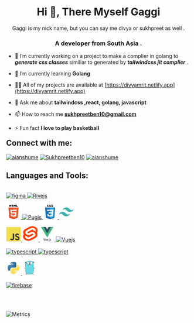 <h1 align="center">Hi 👋, There Myself Gaggi </h1>
<p align="center">Gaggi is my nick name, but you can say me divya or sukhpreet as well .</p>
<h3 align="center">A developer from South Asia .</h3>

- 🔭 I’m currently working on a project to make a complier in golang to __*generate css classes*__ similiar to generated by  __*tailwindcss jit complier*__ .

- 🌱 I’m currently learning **Golang**

- 👨‍💻 All of my projects are available at [https://divyamrit.netlify.app](https://divyamrit.netlify.app)

<!-- - 📝 I regularly write articles on [https://codenanshu.in/blog/](https://codenanshu.in/blog/) -->

- 💬 Ask me about **tailwindcss ,react, golang, javascript**

- 📫 How to reach me **sukhpreetben10@gmail.com**

- ⚡ Fun fact **I love to play basketball**

<h2 style="margin:0px 0px 1rem 0px;" align="left">Connect with me:</h2>
<p style="margin:0px 0px 1rem 0px;" align="left" >
<a href="https://twitter.com/XSukhpreet" target="blank"><img align="center" src="https://raw.githubusercontent.com/rahuldkjain/github-profile-readme-generator/master/src/images/icons/Social/twitter.svg" alt="aianshume" height="30" width="40" /></a>
<a href="https://www.facebook.com/sukhpreet.singh.90663894/" target="blank"><img align="center" src="https://raw.githubusercontent.com/rahuldkjain/github-profile-readme-generator/master/src/images/icons/Social/facebook.svg" alt="Sukhpreetben10" height="30" width="40" /></a>
<a href="https://instagram.com/vishnuans" target="blank"><img align="center" src="https://raw.githubusercontent.com/rahuldkjain/github-profile-readme-generator/master/src/images/icons/Social/instagram.svg" alt="aianshume" height="30" width="40" /></a>
<!-- <a href="https://www.youtube.com/c/ucld8okx7lve9d2n7ftm6iaw" target="blank"><img align="center" src="https://raw.githubusercontent.com/rahuldkjain/github-profile-readme-generator/master/src/images/icons/Social/youtube.svg" alt="ucld8okx7lve9d2n7ftm6iaw" height="30" width="40" /></a> -->
<!-- <a href="https://discord.gg/alphacat#1270" target="blank"><img align="center" src="https://raw.githubusercontent.com/rahuldkjain/github-profile-readme-generator/master/src/images/icons/Social/discord.svg" alt="mamHWEA7" height="30" width="40" /></a>
</p> -->

## Languages and Tools:
<div style="height:1rem;"></div>
<div style="margin-bottom:1rem;">
<a href="https://www.figma.com/" target="_blank"> <img src="https://www.vectorlogo.zone/logos/figma/figma-icon.svg" alt="figma" width="40" height="40"/> </a>
<a href="https://www.rive.app/" target="_blank"> <img src="https://avatars.githubusercontent.com/u/58453772?s=200&v=4" alt="Rivejs" width="40" height="40"/> </a>
</div>
<div style="margin-bottom:1rem;">
<a href="https://www.w3.org/html/" target="_blank"> <img src="https://raw.githubusercontent.com/devicons/devicon/master/icons/html5/html5-original-wordmark.svg" alt="html5" width="40" height="40"/> </a>
<a href="https://pugjs.org/" target="_blank"> <img src="https://avatars.githubusercontent.com/u/9338635?s=200&v=4" alt="Pugjs" width="40" height="40"/> </a>
<a href="https://www.w3schools.com/css/" target="_blank"> <img src="https://raw.githubusercontent.com/devicons/devicon/master/icons/css3/css3-original-wordmark.svg" alt="css3" width="40" height="40"/> </a>
<a href="https://tailwindcss.com/" target="_blank"> <img src="https://raw.githubusercontent.com/devicons/devicon/master/icons/tailwindcss/tailwindcss-plain.svg" width="40" height="40" alt="as"/> </a>

<a href="https://developer.mozilla.org/en-US/docs/Web/JavaScript" target="_blank"> <img src="https://raw.githubusercontent.com/devicons/devicon/master/icons/javascript/javascript-original.svg" alt="javascript" width="40" height="40"/> </a>
<a href="svelte.dev" target="_blank"> <img src="https://raw.githubusercontent.com/devicons/devicon/master/icons/svelte/svelte-original.svg" alt="svelte" style="padding:2px" width="40" height="40"/> </a>
<a href="https://v3.vuejs.org/" target="_blank"> <img src="https://raw.githubusercontent.com/devicons/devicon/master/icons/vuejs/vuejs-original-wordmark.svg" alt="Vuejs" width="40" height="40"/> </a>
<a href="https://vitejs.dev/" target="_blank"> <img src="https://camo.githubusercontent.com/61e102d7c605ff91efedb9d7e47c1c4a07cef59d3e1da202fd74f4772122ca4e/68747470733a2f2f766974656a732e6465762f6c6f676f2e737667" alt="Vuejs" width="40" height="40"/> </a>
<!-- <a href="https://www.typescriptlang.org/" target="_blank"> <img src="https://raw.githubusercontent.com/devicons/devicon/master/icons/typescript/typescript-original.svg" alt="typescript" width="40" height="40"/> </a> -->
</div>
<div style="margin-bottom:1rem;">
<a href="https://dart.dev/" target="_blank"> <img src="https://avatars.githubusercontent.com/u/1609975?s=200&v=4" alt="typescript" width="40" height="40"/> </a>
<a href="https://flutter.dev/" target="_blank"> <img src="https://avatars.githubusercontent.com/u/14101776?s=200&v=4https://avatars.githubusercontent.com/u/1609975?s=200&v=4" alt="typescript" width="40" height="40"/> </a>
</div>
<div style="margin-bottom:1rem;">
<a href="https://www.python.org" target="_blank"> <img src="https://raw.githubusercontent.com/devicons/devicon/master/icons/python/python-original.svg" alt="python" width="40" height="40"/> </a>
<a href="https://go.dev" target="_blank"> <img src="https://raw.githubusercontent.com/devicons/devicon/master/icons/go/go-original.svg" alt="Golang" width="40" height="40"/> </a>
</div>
<div style="margin-bottom:1rem;">
<a href="https://firebase.google.com/" target="_blank"> <img src="https://www.vectorlogo.zone/logos/firebase/firebase-icon.svg" alt="firebase" width="40" height="40"/> </a>
</div>

<div style="height:1rem;"></div>
<div style="height:1rem;"></div>

![Metrics](https://metrics.lecoq.io/sacarvy?template=classic&screenshot=1&screenshot.title=Screenshot&screenshot.url=https%3A%2F%2Fdivyamrit.netlify.app&screenshot.selector=body&screenshot.background=true&config.timezone=Asia%2FCalcutta)
